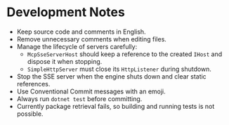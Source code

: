# Development Notes

- Keep source code and comments in English.
- Remove unnecessary comments when editing files.
- Manage the lifecycle of servers carefully:
  - `McpSseServerHost` should keep a reference to the created `IHost` and dispose it when stopping.
  - `SimpleHttpServer` must close its `HttpListener` during shutdown.
- Stop the SSE server when the engine shuts down and clear static references.
- Use Conventional Commit messages with an emoji.
- Always run `dotnet test` before committing.
- Currently package retrieval fails, so building and running tests is not possible.
